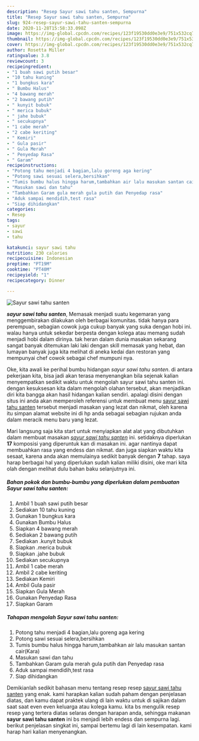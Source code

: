 ```yaml
---
description: "Resep Sayur sawi tahu santen, Sempurna"
title: "Resep Sayur sawi tahu santen, Sempurna"
slug: 924-resep-sayur-sawi-tahu-santen-sempurna
date: 2020-11-28T15:58:33.098Z
image: https://img-global.cpcdn.com/recipes/123f19530dd0e3e9/751x532cq70/sayur-sawi-tahu-santen-foto-resep-utama.jpg
thumbnail: https://img-global.cpcdn.com/recipes/123f19530dd0e3e9/751x532cq70/sayur-sawi-tahu-santen-foto-resep-utama.jpg
cover: https://img-global.cpcdn.com/recipes/123f19530dd0e3e9/751x532cq70/sayur-sawi-tahu-santen-foto-resep-utama.jpg
author: Rosetta Miller
ratingvalue: 3.8
reviewcount: 3
recipeingredient:
- "1 buah sawi putih besar"
- "10 tahu kuning"
- "1 bungkus kara"
- " Bumbu Halus"
- "4 bawang merah"
- "2 bawang putih"
- " kunyit bubuk"
- " merica bubuk"
- " jahe bubuk"
- " secukupnya"
- "1 cabe merah"
- "2 cabe keriting"
- " Kemiri"
- " Gula pasir"
- " Gula Merah"
- " Penyedap Rasa"
- " Garam"
recipeinstructions:
- "Potong tahu menjadi 4 bagian,lalu goreng aga kering"
- "Potong sawi sesuai selera,bersihkan"
- "Tumis bumbu halus hingga harum,tambahkan air lalu masukan santan cair(Kara)"
- "Masukan sawi dan tahu"
- "Tambahkan Garam gula merah gula putih dan Penyedap rasa"
- "Aduk sampai mendidih,test rasa"
- "Siap dihidangkan"
categories:
- Resep
tags:
- sayur
- sawi
- tahu

katakunci: sayur sawi tahu 
nutrition: 230 calories
recipecuisine: Indonesian
preptime: "PT19M"
cooktime: "PT40M"
recipeyield: "1"
recipecategory: Dinner

---
```



![Sayur sawi tahu santen](https://img-global.cpcdn.com/recipes/123f19530dd0e3e9/751x532cq70/sayur-sawi-tahu-santen-foto-resep-utama.jpg)

<b><i>sayur sawi tahu santen</i></b>, Memasak menjadi suatu kegemaran yang menggembirakan dilakukan oleh berbagai komunitas. tidak hanya para perempuan, sebagian cowok juga cukup banyak yang suka dengan hobi ini. walau hanya untuk sekedar berpesta dengan kolega atau memang sudah menjadi hobi dalam dirinya. tak heran dalam dunia masakan sekarang sangat banyak ditemukan laki laki dengan skill memasak yang hebat, dan lumayan banyak juga kita melihat di aneka kedai dan restoran yang mempunyai chef cowok sebagai chef mumpuni nya.



Oke, kita awali ke perihal bumbu hidangan <i>sayur sawi tahu santen</i>. di antara pekerjaan kita, bisa jadi akan terasa menyenangkan bila sejenak kalian menyempatkan sedikit waktu untuk mengolah sayur sawi tahu santen ini. dengan kesuksesan kita dalam mengolah olahan tersebut, akan menjadikan diri kita bangga akan hasil hidangan kalian sendiri. apalagi disini dengan situs ini anda akan memperoleh referensi untuk membuat menu <u>sayur sawi tahu santen</u> tersebut menjadi masakan yang lezat dan nikmat, oleh karena itu simpan alamat website ini di hp anda sebagai sebagian rujukan anda dalam meracik menu baru yang lezat.


Mari langsung saja kita start untuk menyiapkan alat alat yang dibutuhkan dalam membuat masakan <u><i>sayur sawi tahu santen</i></u> ini. setidaknya diperlukan <b>17</b> komposisi yang diperuntuk kan di masakan ini. agar nantinya dapat membuahkan rasa yang endess dan nikmat. dan juga siapkan waktu kita sesaat, karena anda akan memulainya sedikit banyak dengan <b>7</b> tahap. saya harap berbagai hal yang diperlukan sudah kalian miliki disini, oke mari kita olah dengan melihat dulu bahan baku selanjutnya ini.

<!--inarticleads1-->

##### Bahan pokok dan bumbu-bumbu yang diperlukan dalam pembuatan Sayur sawi tahu santen:

1. Ambil 1 buah sawi putih besar
1. Sediakan 10 tahu kuning
1. Gunakan 1 bungkus kara
1. Gunakan  Bumbu Halus
1. Siapkan 4 bawang merah
1. Sediakan 2 bawang putih
1. Sediakan  .kunyit bubuk
1. Siapkan  .merica bubuk
1. Siapkan  .jahe bubuk
1. Sediakan  secukupnya
1. Ambil 1 cabe merah
1. Ambil 2 cabe keriting
1. Sediakan  Kemiri
1. Ambil  Gula pasir
1. Siapkan  Gula Merah
1. Gunakan  Penyedap Rasa
1. Siapkan  Garam




<!--inarticleads2-->

##### Tahapan mengolah Sayur sawi tahu santen:

1. Potong tahu menjadi 4 bagian,lalu goreng aga kering
1. Potong sawi sesuai selera,bersihkan
1. Tumis bumbu halus hingga harum,tambahkan air lalu masukan santan cair(Kara)
1. Masukan sawi dan tahu
1. Tambahkan Garam gula merah gula putih dan Penyedap rasa
1. Aduk sampai mendidih,test rasa
1. Siap dihidangkan




Demikianlah sedikit bahasan menu tentang resep resep <u>sayur sawi tahu santen</u> yang enak. kami harapkan kalian sudah paham dengan penjelasan diatas, dan kamu dapat praktek ulang di lain waktu untuk di sajikan dalam saat saat even even keluarga atau kolega kamu. kita bs mengulik resep resep yang tertera diatas selaras dengan harapan anda, sehingga makanan <b>sayur sawi tahu santen</b> ini bs menjadi lebih endess dan sempurna lagi. berikut penjelasan singkat ini, sampai bertemu lagi di lain kesempatan. kami harap hari kalian menyenangkan.
